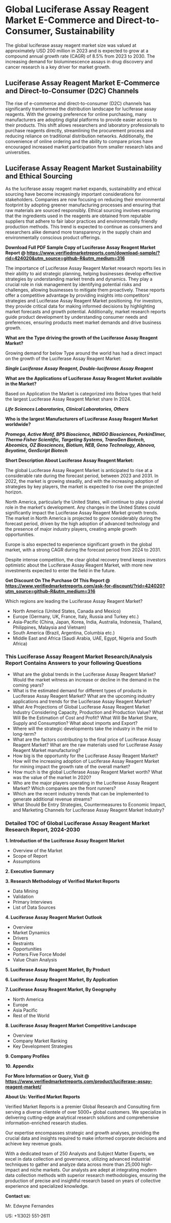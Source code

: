 <h1>Global Luciferase Assay Reagent Market E-Commerce and Direct-to-Consumer, Sustainability</h1><p class=""><p>The global luciferase assay reagent market size was valued at approximately USD 200 million in 2023 and is expected to grow at a compound annual growth rate (CAGR) of 8.5% from 2023 to 2030. The increasing demand for bioluminescence assays in drug discovery and cancer research is a key driver for market growth.</p><h2>Luciferase Assay Reagent Market E-Commerce and Direct-to-Consumer (D2C) Channels</h2><p>The rise of e-commerce and direct-to-consumer (D2C) channels has significantly transformed the distribution landscape for luciferase assay reagents. With the growing preference for online purchasing, many manufacturers are adopting digital platforms to provide easier access to their products. This shift allows researchers and laboratory professionals to purchase reagents directly, streamlining the procurement process and reducing reliance on traditional distribution networks. Additionally, the convenience of online ordering and the ability to compare prices have encouraged increased market participation from smaller research labs and universities.</p><h2>Luciferase Assay Reagent Market Sustainability and Ethical Sourcing</h2><p>As the luciferase assay reagent market expands, sustainability and ethical sourcing have become increasingly important considerations for stakeholders. Companies are now focusing on reducing their environmental footprint by adopting greener manufacturing processes and ensuring that raw materials are sourced responsibly. Ethical sourcing involves ensuring that the ingredients used in the reagents are obtained from reputable suppliers that adhere to fair labor practices and environmentally friendly production methods. This trend is expected to continue as consumers and researchers alike demand more transparency in the supply chain and environmentally conscious product offerings.</p></p><p class=""><strong>Download Full PDF Sample Copy of Luciferase Assay Reagent Market Report @ <a href="https://www.verifiedmarketreports.com/download-sample/?rid=424020&utm_source=github-R&utm_medium=316" target="_blank">https://www.verifiedmarketreports.com/download-sample/?rid=424020&utm_source=github-R&utm_medium=316</a></strong></p><p>The importance of&nbsp;Luciferase Assay Reagent Market research reports lies in their ability to aid strategic planning, helping businesses develop effective strategies by understanding market trends and dynamics. They play a crucial role in risk management by identifying potential risks and challenges, allowing businesses to mitigate them proactively. These reports offer a competitive advantage by providing insights into competitors' strategies and Luciferase Assay Reagent Market positioning. For investors, they provide critical data for making informed decisions by highlighting market forecasts and growth potential. Additionally, market research reports guide product development by understanding consumer needs and preferences, ensuring products meet market demands and drive business growth.</p><p><strong>What are the&nbsp;Type driving the growth of the Luciferase Assay Reagent Market?</strong></p><p id="" class="">Growing demand for below Type around the world has had a direct impact on the growth of the Luciferase Assay Reagent Market:</p><p class=""><em><strong>Single Luciferase Assay Reagent, Double-luciferase Assay Reagent</strong></em></p><p class=""><strong>What are the&nbsp;Applications&nbsp;of Luciferase Assay Reagent Market available in the Market?</strong></p><p id="" class="">Based on Application the Market is categorized into Below types that held the largest Luciferase Assay Reagent Market share In 2024.</p><p class=""><em><strong>Life Sciences Laboratories, Clinical Laboratories, Others</strong></em></p><p class=""><strong>Who is the largest Manufacturers of Luciferase Assay Reagent Market worldwide?</strong></p><p><em><strong>Promega, Active Motif, BPS Bioscience, INDIGO Biosciences, PerkinElmer, Thermo Fisher Scientific, Targeting Systems, TransGen Biotech, Abeomics, OZ Biosciences, Biotium, NEB, Geno Technology, Abnova, Beyotime, GenScript Biotech</strong></em></p><p id="" class=""><strong>Short Description About Luciferase Assay Reagent Market:</strong></p><p>The global Luciferase Assay Reagent Market is anticipated to rise at a considerable rate during the forecast period, between 2023 and 2031. In 2022, the market is growing steadily, and with the increasing adoption of strategies by key players, the market is expected to rise over the projected horizon.</p><p>North America, particularly the United States, will continue to play a pivotal role in the market's development. Any changes in the United States could significantly impact the Luciferase Assay Reagent Market growth trends. The market in North America is projected to grow considerably during the forecast period, driven by the high adoption of advanced technology and the presence of major industry players, creating ample growth opportunities.</p><p>Europe is also expected to experience significant growth in the global market, with a strong CAGR during the forecast period from 2024 to 2031.</p><p>Despite intense competition, the clear global recovery trend keeps investors optimistic about the Luciferase Assay Reagent Market, with more new investments expected to enter the field in the future.</p><p id="" class=""><strong>Get Discount On The Purchase Of This Report @ <a href="https://www.verifiedmarketreports.com/ask-for-discount/?rid=424020?utm_source=github-R&utm_medium=316" target="_blank">https://www.verifiedmarketreports.com/ask-for-discount/?rid=424020?utm_source=github-R&utm_medium=316</a></strong></p><p class="">Which regions are leading the Luciferase Assay Reagent Market?</p><ul><li>North America (United States, Canada and Mexico)</li><li>Europe (Germany, UK, France, Italy, Russia and Turkey etc.)</li><li>Asia-Pacific (China, Japan, Korea, India, Australia, Indonesia, Thailand, Philippines, Malaysia and Vietnam)</li><li>South America (Brazil, Argentina, Columbia etc.)</li><li>Middle East and Africa (Saudi Arabia, UAE, Egypt, Nigeria and South Africa)</li></ul><h3 id="" class="">This Luciferase Assay Reagent Market Research/Analysis Report Contains Answers to your following Questions</h3><ul><li>What are the global trends in the Luciferase Assay Reagent Market? Would the market witness an increase or decline in the demand in the coming years?</li><li>What is the estimated demand for different types of products in Luciferase Assay Reagent Market? What are the upcoming industry applications and trends for the Luciferase Assay Reagent Market?</li><li>What Are Projections of Global Luciferase Assay Reagent Market Industry Considering Capacity, Production and Production Value? What Will Be the Estimation of Cost and Profit? What Will Be Market Share, Supply and Consumption? What about imports and Export?</li><li>Where will the strategic developments take the industry in the mid to long-term?</li><li>What are the factors contributing to the final price of Luciferase Assay Reagent Market? What are the raw materials used for Luciferase Assay Reagent Market manufacturing?</li><li>How big is the opportunity for the Luciferase Assay Reagent Market? How will the increasing adoption of Luciferase Assay Reagent Market for mining impact the growth rate of the overall market?</li><li>How much is the global Luciferase Assay Reagent Market worth? What was the value of the market In 2020?</li><li>Who are the major players operating in the Luciferase Assay Reagent Market? Which companies are the front runners?</li><li>Which are the recent industry trends that can be implemented to generate additional revenue streams?</li><li>What Should Be Entry Strategies, Countermeasures to Economic Impact, and Marketing Channels for Luciferase Assay Reagent Market Industry?</li></ul><h3 id="" class="">Detailed TOC of Global Luciferase Assay Reagent Market Research Report, 2024-2030</h3><p id="" class=""><strong>1. Introduction of the Luciferase Assay Reagent Market</strong></p><ul><li>Overview of the Market</li><li>Scope of Report</li><li>Assumptions</li></ul><p id="" class=""><strong>2. Executive Summary</strong></p><p id="" class=""><strong>3. Research Methodology of Verified Market Reports</strong></p><ul><li>Data Mining</li><li>Validation</li><li>Primary Interviews</li><li>List of Data Sources</li></ul><p id="" class=""><strong>4. Luciferase Assay Reagent Market Outlook</strong></p><ul><li>Overview</li><li>Market Dynamics</li><li>Drivers</li><li>Restraints</li><li>Opportunities</li><li>Porters Five Force Model</li><li>Value Chain Analysis</li></ul><p id="" class=""><strong>5. Luciferase Assay Reagent Market, By Product</strong></p><p id="" class=""><strong>6. Luciferase Assay Reagent Market, By Application</strong></p><p id="" class=""><strong>7. Luciferase Assay Reagent Market, By Geography</strong></p><ul><li>North America</li><li>Europe</li><li>Asia Pacific</li><li>Rest of the World</li></ul><p id="" class=""><strong>8. Luciferase Assay Reagent Market Competitive Landscape</strong></p><ul><li>Overview</li><li>Company Market Ranking</li><li>Key Development Strategies</li></ul><p id="" class=""><strong>9. Company Profiles</strong></p><p id="" class=""><strong>10. Appendix</strong></p><p id="" class=""><strong>For More Information or Query, Visit @ <a href="https://www.verifiedmarketreports.com/product/luciferase-assay-reagent-market/" target="_blank">https://www.verifiedmarketreports.com/product/luciferase-assay-reagent-market/</a></strong></p><p id="" class=""><strong>About Us: Verified Market Reports</strong></p><p id="" class="">Verified Market Reports is a premier Global Research and Consulting firm serving a diverse clientele of over 5000+ global customers. We specialize in delivering cutting-edge analytical research solutions and comprehensive information-enriched research studies.</p><p id="" class="">Our expertise encompasses strategic and growth analyses, providing the crucial data and insights required to make informed corporate decisions and achieve key revenue goals.</p><p id="" class="">With a dedicated team of 250 Analysts and Subject Matter Experts, we excel in data collection and governance, utilizing advanced industrial techniques to gather and analyze data across more than 25,000 high-impact and niche markets. Our analysts are adept at integrating modern data collection methods with superior research methodologies, ensuring the production of precise and insightful research based on years of collective experience and specialized knowledge.</p><p id="" class=""><strong>Contact us:</strong></p><p id="" class="">Mr. Edwyne Fernandes</p><p id="" class="">US: +1(302) 551-2611</p>